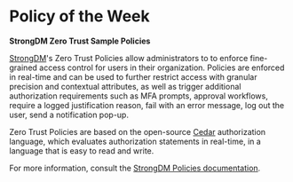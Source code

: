 # Policy of the Week
**StrongDM Zero Trust Sample Policies**

[StrongDM](https://strongdm.com/)'s Zero Trust Policies allow administrators to to enforce fine-grained access control for users in their organization. Policies are enforced in real-time and can be used to further restrict access with granular precision and contextual attributes, as well as trigger additional authorization requirements such as MFA prompts, approval workflows, require a logged justification reason, fail with an error message, log out the user, send a notification pop-up.

Zero Trust Policies are based on the open-source [Cedar](https://www.cedarpolicy.com/) authorization language, which evaluates authorization statements in real-time, in a language that is easy to read and write.

For more information, consult the [StrongDM Policies documentation](https://www.strongdm.com/docs/admin/policies/).
